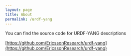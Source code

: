 ```yaml
---
layout: page
title: About
permalink: /urdf-yang
---
```


You can find the source code for URDF-YANG descriptions

[https://github.com/EricssonResearch/urdf-yang](https://github.com/EricssonResearch/urdf-yang)

